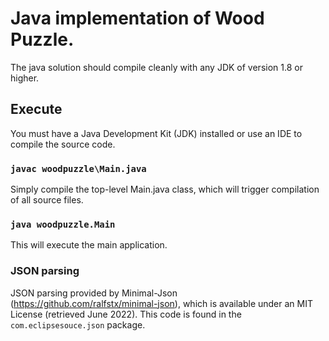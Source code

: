 # Java implementation of Wood Puzzle.

The java solution should compile cleanly with any JDK of version 1.8 or higher.

## Execute

You must have a Java Development Kit (JDK) installed or use an IDE to compile the source code.

### `javac woodpuzzle\Main.java`

Simply compile the top-level Main.java class, which will trigger compilation of all source files.

### `java woodpuzzle.Main`

This will execute the main application.

### JSON parsing

JSON parsing provided by Minimal-Json
(https://github.com/ralfstx/minimal-json), which is available under
an MIT License (retrieved June 2022). This code is found in the `com.eclipsesouce.json` package.



